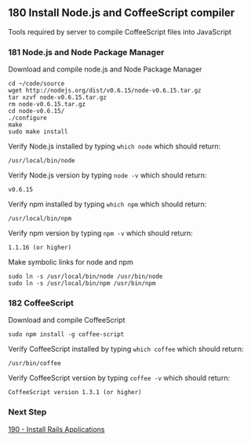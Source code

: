 ## 180 Install Node.js and CoffeeScript compiler
Tools required by server to compile CoffeeScript files into JavaScript

### 181 Node.js and Node Package Manager

Download and compile node.js and Node Package Manager

```
cd ~/code/source
wget http://nodejs.org/dist/v0.6.15/node-v0.6.15.tar.gz
tar xzvf node-v0.6.15.tar.gz
rm node-v0.6.15.tar.gz
cd node-v0.6.15/
./configure
make
sudo make install
```

Verify Node.js installed by typing `which node` which should return:

```console
/usr/local/bin/node
```

Verify Node.js version by typing `node -v` which should return:

```console
v0.6.15
```

Verify npm installed by typing `which npm` which should return:

```console
/usr/local/bin/npm
```

Verify npm version by typing `npm -v` which should return:

```console
1.1.16 (or higher)
```

Make symbolic links for node and npm

```
sudo ln -s /usr/local/bin/node /usr/bin/node
sudo ln -s /usr/local/bin/npm /usr/bin/npm
```

### 182 CoffeeScript

Download and compile CoffeeScript

```
sudo npm install -g coffee-script
```

Verify CoffeeScript installed by typing `which coffee` which should return:

```console
/usr/bin/coffee
```

Verify CoffeeScript version by typing `coffee -v` which should return:

```console
CoffeeScript version 1.3.1 (or higher)
```

### Next Step

[190 - Install Rails Applications](https://github.com/remomueller/documentation/tree/master/centos/190-install-rails-applications.md)
